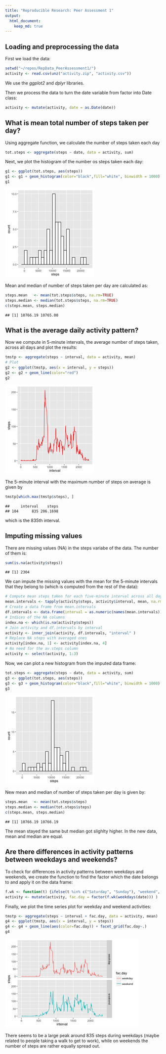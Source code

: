 ```yaml
---
title: "Reproducible Research: Peer Assessment 1"
output: 
  html_document:
    keep_md: true
---
```



## Loading and preprocessing the data
First we load the data:

```r
setwd("~/repos/RepData_PeerAssessment1/")
activity <- read.csv(unz("activity.zip", "activity.csv"))
```
We use the *ggplot2* and *dplyr* libraries.

Then we process the data to turn the date variable from factor into Date class:


```r
activity <- mutate(activity, date = as.Date(date))
```

## What is mean total number of steps taken per day?
Using aggregate function, we calculate the number of steps taken each day

```r
tot.steps <- aggregate(steps ~ date, data = activity, sum)
```

Next, we plot the histogram of the number os steps taken each day:

```r
g1 <- ggplot(tot.steps, aes(steps)) 
g1 <- g1 + geom_histogram(color="black",fill="white", binwidth = 1000)
g1
```

![plot of chunk unnamed-chunk-5](figure/unnamed-chunk-5-1.png) 

Mean and median of number of steps taken per day are calculated as:

```r
steps.mean   <- mean(tot.steps$steps, na.rm=TRUE)
steps.median <- median(tot.steps$steps, na.rm=TRUE)
c(steps.mean, steps.median)
```

```
## [1] 10766.19 10765.00
```

## What is the average daily activity pattern?
Now we compute in 5-minute intervals,  the average number of steps taken, across all days and plot the results:

```r
tmstp <- aggregate(steps ~ interval, data = activity, mean)
# Plot
g2 <- ggplot(tmstp, aes(x = interval, y = steps))
g2 <- g2 + geom_line(color="red")
g2
```

![plot of chunk unnamed-chunk-7](figure/unnamed-chunk-7-1.png) 

The 5-minute interval with the maximum number of steps on average is given by

```r
tmstp[which.max(tmstp$steps), ]
```

```
##     interval    steps
## 104      835 206.1698
```
which is the 835th interval.

## Imputing missing values

There are missing values (NA) in the steps variabe of the data. The number of them is:

```r
sum(is.na(activity$steps))
```

```
## [1] 2304
```
We can impute the missing values with the mean for the 5-minute intervals that they belong to (which is computed from the rest of the data):


```r
# Compute mean steps taken for each five-minute interval across all days
mean.intervals <- tapply(activity$steps, activity$interval, mean, na.rm = TRUE)
# Create a data frame from mean.intervals
df.intervals <- data.frame(interval = as.numeric(names(mean.intervals)),av.steps = mean.intervals)
# Indices of the NA columns
index.na <- which(is.na(activity$steps))
# Join activity and df.intervals by interval
activity <- inner_join(activity, df.intervals, "interval" )
# Replace NA steps with averaged ones
activity[index.na, 1] <- activity[index.na, 4]
# No need for the av.steps column
activity <- select(activity, 1:3)
```

Now, we can plot a new histogram from the imputed data frame:

```r
tot.steps <- aggregate(steps ~ date, data = activity, sum)
g3 <- ggplot(tot.steps, aes(steps)) 
g3 <- g3 + geom_histogram(color="black",fill="white", binwidth = 1000)
g3
```

![plot of chunk unnamed-chunk-11](figure/unnamed-chunk-11-1.png) 

New mean and median of number of steps taken per day is given by:

```r
steps.mean   <- mean(tot.steps$steps)
steps.median <- median(tot.steps$steps)
c(steps.mean, steps.median)
```

```
## [1] 10766.19 10766.19
```

The mean stayed the same but median got slighlty higher. In the new data, mean and median are equal.

## Are there differences in activity patterns between weekdays and weekends?

To check for differences in activity patterns between weekdays and weekends, we create the function to find the factor which the date belongs to and apply it on the 
data frame:

```r
f.wk <- function(t) {ifelse(t %in% c("Saturday", "Sunday"), "weekend", "weekday")}
activity <- mutate(activity, fac.day = factor(f.wk(weekdays(date))) )
```
 
Finally, we plot the time series plot for weekday and weekend activities:

```r
tmstp <- aggregate(steps ~ interval + fac.day, data = activity, mean)
g4 <- ggplot(tmstp, aes(x = interval, y = steps))
g4 <- g4 + geom_line(aes(color=fac.day)) + facet_grid(fac.day~.)
g4
```

![plot of chunk unnamed-chunk-14](figure/unnamed-chunk-14-1.png) 

There seems to be a large peak around 835 steps during weekdays (maybe related to people taking a walk to get to work), while on weekends the number of steps are rather equally spread out. 
